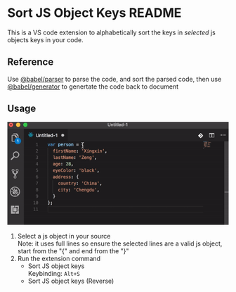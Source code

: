 # Sort JS Object Keys README

This is a VS code extension to alphabetically sort the keys in _selected_ js objects keys in your code.

## Reference

Use [@babel/parser](https://babeljs.io/docs/en/next/babel-parser.html) to parse the code, and sort the parsed code, then use [@babel/generator](https://babeljs.io/docs/en/next/babel-generator.html) to genertate the code back to document

## Usage

![Usage animation](images/usage.gif)

1. Select a js object in your source  
  Note: it uses full lines so ensure the selected lines are a valid js object, start from the "{" and end from the "}"
1. Run the extension command  
    * Sort JS object keys  
    Keybinding: `Alt+S`
    * Sort JS object keys (Reverse)
